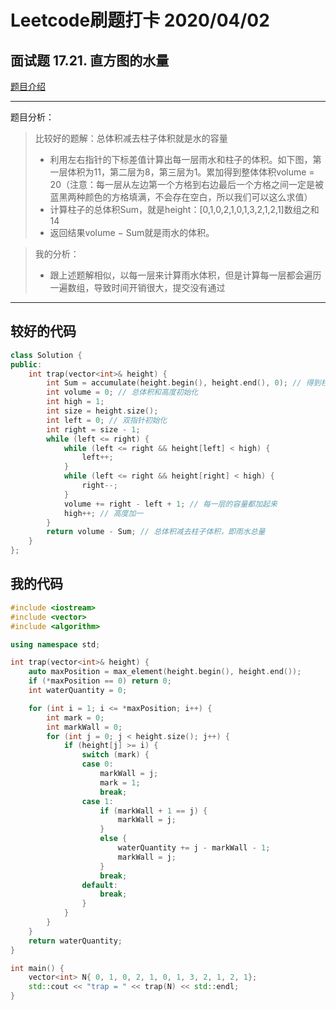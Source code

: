 # Leetcode刷题打卡 2020/04/02
## 面试题 17.21. 直方图的水量
[题目介绍](https://leetcode-cn.com/problems/volume-of-histogram-lcci/)

***
题目分析：
> 比较好的题解：总体积减去柱子体积就是水的容量
>* 利用左右指针的下标差值计算出每一层雨水和柱子的体积。如下图，第一层体积为11，第二层为8，第三层为1。累加得到整体体积volume = 20（注意：每一层从左边第一个方格到右边最后一个方格之间一定是被蓝黑两种颜色的方格填满，不会存在空白，所以我们可以这么求值）
>* 计算柱子的总体积Sum，就是height：[0,1,0,2,1,0,1,3,2,1,2,1]数组之和14
>* 返回结果volume − Sum就是雨水的体积。

>我的分析：
>* 跟上述题解相似，以每一层来计算雨水体积，但是计算每一层都会遍历一遍数组，导致时间开销很大，提交没有通过
***

## 较好的代码
```cpp
class Solution {
public:
    int trap(vector<int>& height) {
        int Sum = accumulate(height.begin(), height.end(), 0); // 得到柱子的体积
        int volume = 0; // 总体积和高度初始化
        int high = 1;
        int size = height.size();
        int left = 0; // 双指针初始化
        int right = size - 1;
        while (left <= right) {
            while (left <= right && height[left] < high) {
                left++;
            }
            while (left <= right && height[right] < high) {
                right--;
            }
            volume += right - left + 1; // 每一层的容量都加起来
            high++; // 高度加一
        }
        return volume - Sum; // 总体积减去柱子体积，即雨水总量
    }
};
```

## 我的代码
```cpp
#include <iostream>
#include <vector>
#include <algorithm>

using namespace std;

int trap(vector<int>& height) {
    auto maxPosition = max_element(height.begin(), height.end());
    if (*maxPosition == 0) return 0;
    int waterQuantity = 0;

    for (int i = 1; i <= *maxPosition; i++) {
        int mark = 0;
        int markWall = 0;
        for (int j = 0; j < height.size(); j++) {
            if (height[j] >= i) {
                switch (mark) {
                case 0:
                    markWall = j;
                    mark = 1;
                    break;
                case 1:
                    if (markWall + 1 == j) {
                        markWall = j;
                    }
                    else {
                        waterQuantity += j - markWall - 1;
                        markWall = j;
                    }
                    break;
                default:
                    break;
                }
            }
        }
    }
    return waterQuantity;
}

int main() {
    vector<int> N{ 0, 1, 0, 2, 1, 0, 1, 3, 2, 1, 2, 1};
    std::cout << "trap = " << trap(N) << std::endl;
}
```